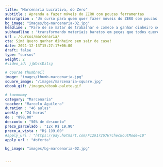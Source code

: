```yaml
---
title: "Marcenaria Lucrativa, do Zero"
subtitle : Aprenda a fazer móveis do ZERO com poucas ferramentas
description : "Um curso para quem quer fazer móveis do ZERO com poucas ferramentas"
bg_image: "images/bg-marcenaria-02.jpg"
headline : "Pare de se matar de trabalhar e comece a ganhar dinheiro sem sair de casa"
subheadline : "transformando materiais baratos em peças que todos querem comprar"
url : /cursos/marcenaria/
cta: Sim! Quero ganhar dinheiro sem sair de casa!
date: 2021-12-13T15:27:17+06:00
draft: false
type: "cursos"
weight: 2
#video_id: jjWbcsDitsg

# course thumbnail
image: "images/thumb-marcenaria.jpg"
square_image: "/images/marcenaria-square.jpg"
ebook_gif: /images/ebook-palete.gif

# taxonomy
category: "Marcenaria"
teacher: "Marcelo Aguilera"
duration : "46 aulas"
weekly : "24 horas"
de : "898,00"
desconto : "50% de desconto"
preco_parcelado : "12x R$ 19,90"
preco_a_vista : "R$ 199,00"
#apply_url : "https://pay.hotmart.com/F12917267H?checkoutMode=10"
apply_url : "#oferta"

bg_image: "images/bg-marcenaria-02.jpg"


---
```

